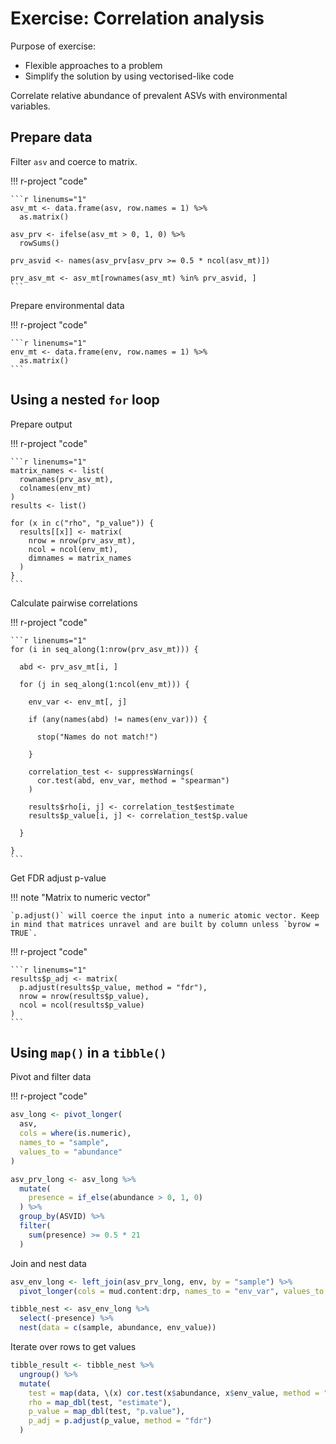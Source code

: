 # Exercise: Correlation analysis

Purpose of exercise: 

* Flexible approaches to a problem
* Simplify the solution by using vectorised-like code

Correlate relative abundance of prevalent ASVs with environmental variables.

## Prepare data

Filter `asv` and coerce to matrix.

!!! r-project "code"

    ```r linenums="1"
    asv_mt <- data.frame(asv, row.names = 1) %>% 
      as.matrix()

    asv_prv <- ifelse(asv_mt > 0, 1, 0) %>% 
      rowSums()

    prv_asvid <- names(asv_prv[asv_prv >= 0.5 * ncol(asv_mt)])

    prv_asv_mt <- asv_mt[rownames(asv_mt) %in% prv_asvid, ]
    ```

Prepare environmental data

!!! r-project "code"

    ```r linenums="1"
    env_mt <- data.frame(env, row.names = 1) %>% 
      as.matrix()
    ```

## Using a nested `for` loop

Prepare output

!!! r-project "code"

    ```r linenums="1"
    matrix_names <- list(
      rownames(prv_asv_mt),
      colnames(env_mt)
    )
    results <- list()

    for (x in c("rho", "p_value")) {
      results[[x]] <- matrix(
        nrow = nrow(prv_asv_mt), 
        ncol = ncol(env_mt), 
        dimnames = matrix_names
      )
    }
    ```

Calculate pairwise correlations

!!! r-project "code"

    ```r linenums="1"
    for (i in seq_along(1:nrow(prv_asv_mt))) {
    
      abd <- prv_asv_mt[i, ]
    
      for (j in seq_along(1:ncol(env_mt))) {

        env_var <- env_mt[, j]

        if (any(names(abd) != names(env_var))) {
        
          stop("Names do not match!")

        }

        correlation_test <- suppressWarnings(
          cor.test(abd, env_var, method = "spearman")
        )

        results$rho[i, j] <- correlation_test$estimate
        results$p_value[i, j] <- correlation_test$p.value

      }
    
    }
    ```

Get FDR adjust p-value

!!! note "Matrix to numeric vector"

    `p.adjust()` will coerce the input into a numeric atomic vector. Keep in mind that matrices unravel and are built by column unless `byrow = TRUE`.

!!! r-project "code"

    ```r linenums="1"
    results$p_adj <- matrix(
      p.adjust(results$p_value, method = "fdr"),
      nrow = nrow(results$p_value),
      ncol = ncol(results$p_value)
    )
    ```

## Using `map()` in a `tibble()`

Pivot and filter data

!!! r-project "code"

```r linenums="1"
asv_long <- pivot_longer(
  asv,
  cols = where(is.numeric),
  names_to = "sample",
  values_to = "abundance"
)

asv_prv_long <- asv_long %>% 
  mutate(
    presence = if_else(abundance > 0, 1, 0)
  ) %>% 
  group_by(ASVID) %>% 
  filter(
    sum(presence) >= 0.5 * 21
  )
```

Join and nest data

```r linenums="1"
asv_env_long <- left_join(asv_prv_long, env, by = "sample") %>% 
  pivot_longer(cols = mud.content:drp, names_to = "env_var", values_to = "env_value")

tibble_nest <- asv_env_long %>%
  select(-presence) %>% 
  nest(data = c(sample, abundance, env_value))
```

Iterate over rows to get values

```r linenums="1"
tibble_result <- tibble_nest %>% 
  ungroup() %>% 
  mutate(
    test = map(data, \(x) cor.test(x$abundance, x$env_value, method = "spearman")),
    rho = map_dbl(test, "estimate"),
    p_value = map_dbl(test, "p.value"),
    p_adj = p.adjust(p_value, method = "fdr")
  )
```

